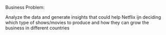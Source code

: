 Business Problem:

Analyze the data and generate insights that could help Netflix ijn deciding which type of shows/movies to produce and how they can grow the business in different countries
